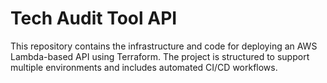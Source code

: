 # Tech Audit Tool API
This repository contains the infrastructure and 
code for deploying an AWS Lambda-based API using Terraform.
The project is structured to support multiple environments and includes automated CI/CD workflows.


